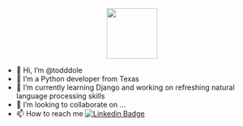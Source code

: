 <div id="header" align="center">
  <img src="https://media.giphy.com/media/coxQHKASG60HrHtvkt/giphy.gif" width="100"/>
</div>

<div data-iframe-width="150" data-iframe-height="270" data-share-badge-id="35a0b5f4-ab6d-4396-8c4e-cdbabd1e8503" data-share-badge-host="https://www.credly.com"></div><script type="text/javascript" async src="//cdn.credly.com/assets/utilities/embed.js"></script>


- 👋 Hi, I’m @todddole
- 👀 I’m a Python developer from Texas
- 🌱 I’m currently learning Django and working on refreshing natural language processing skills
- 💞️ I’m looking to collaborate on ...
- 📫 How to reach me [![Linkedin Badge](https://img.shields.io/badge/-kakbar-blue?style=flat&logo=Linkedin&logoColor=white)](www.linkedin.com/in/todd-dole-57a5106)

<!---
todddole/todddole is a ✨ special ✨ repository because its `README.md` (this file) appears on your GitHub profile.
You can click the Preview link to take a look at your changes.
--->
